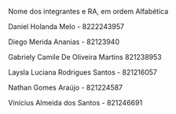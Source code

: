 Nome dos integrantes e RA, em ordem Alfabética

Daniel Holanda Melo - 8222243957

Diego Merida Ananias - 82123940

Gabriely Camile De Oliveira Martins 821238953

Laysla Luciana Rodrigues Santos - 821216057

Nathan Gomes Araújo - 821224587

Vinícius Almeida dos Santos - 821246691

